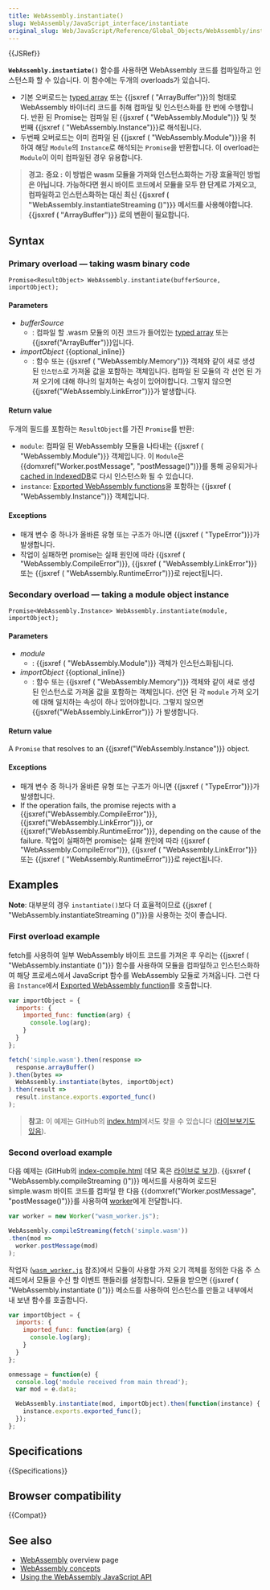 ```yaml
---
title: WebAssembly.instantiate()
slug: WebAssembly/JavaScript_interface/instantiate
original_slug: Web/JavaScript/Reference/Global_Objects/WebAssembly/instantiate
---
```

{{JSRef}}

**`WebAssembly.instantiate()`** 함수를 사용하면 WebAssembly 코드를 컴파일하고 인스턴스화 할 수 있습니다. 이 함수에는 두개의 overloads가 있습니다.

- 기본 오버로드는 [typed array](/ko/docs/Web/JavaScript/Typed_arrays) 또는 {{jsxref ( "ArrayBuffer")}}의 형태로 WebAssembly 바이너리 코드를 취해 컴파일 및 인스턴스화를 한 번에 수행합니다. 반환 된 Promise는 컴파일 된 {{jsxref ( "WebAssembly.Module")}} 및 첫 번째 {{jsxref ( "WebAssembly.Instance")}}로 해석됩니다.
- 두번째 오버로드는 이미 컴파일 된 {{jsxref ( "WebAssembly.Module")}}을 취하여 해당 `Module`의 `Instance`로 해석되는 `Promise`을 반환합니다. 이 overload는 `Module`이 이미 컴파일된 경우 유용합니다.

> **경고:** **중요 :** **이 방법은 wasm 모듈을 가져와 인스턴스화하는 가장 효율적인 방법은 아닙니다. 가능하다면 원시 바이트 코드에서 모듈을 모두 한 단계로 가져오고, 컴파일하고 인스턴스화하는 대신 최신 {{jsxref ( "WebAssembly.instantiateStreaming ()")}} 메서드를 사용해야합니다. {{jsxref ( "ArrayBuffer")}} 로의 변환이 필요합니다.**

## Syntax

### Primary overload — taking wasm binary code

```
Promise<ResultObject> WebAssembly.instantiate(bufferSource, importObject);
```

#### Parameters

- _bufferSource_
  - : 컴파일 할 .wasm 모듈의 이진 코드가 들어있는 [typed array](/ko/docs/Web/JavaScript/Typed_arrays) 또는 {{jsxref("ArrayBuffer")}}입니다.
- _importObject_ {{optional_inline}}
  - : 함수 또는 {{jsxref ( "WebAssembly.Memory")}} 객체와 같이 새로 생성 된 `인스턴스`로 가져올 값을 포함하는 객체입니다. 컴파일 된 모듈의 각 선언 된 가져 오기에 대해 하나의 일치하는 속성이 있어야합니다. 그렇지 않으면 {{jsxref("WebAssembly.LinkError")}}가 발생합니다.

#### Return value

두개의 필드를 포함하는 `ResultObject`를 가진 `Promise`를 반환:

- `module`: 컴파일 된 WebAssembly 모듈을 나타내는 {{jsxref ( "WebAssembly.Module")}} 객체입니다. 이 `Module`은 {{domxref("Worker.postMessage", "postMessage()")}}를 통해 공유되거나 [cached in IndexedDB](/ko/docs/WebAssembly/Caching_modules)로 다시 인스턴스화 될 수 있습니다.
- `instance`: [Exported WebAssembly functions](/ko/docs/WebAssembly/Exported_functions)을 포함하는 {{jsxref ( "WebAssembly.Instance")}} 객체입니다.

#### Exceptions

- 매개 변수 중 하나가 올바른 유형 또는 구조가 아니면 {{jsxref ( "TypeError")}}가 발생합니다.
- 작업이 실패하면 promise는 실패 원인에 따라 {{jsxref ( "WebAssembly.CompileError")}}, {{jsxref ( "WebAssembly.LinkError")}} 또는 {{jsxref ( "WebAssembly.RuntimeError")}}로 reject됩니다.

### Secondary overload — taking a module object instance

```
Promise<WebAssembly.Instance> WebAssembly.instantiate(module, importObject);
```

#### Parameters

- _module_
  - : {{jsxref ( "WebAssembly.Module")}} 객체가 인스턴스화됩니다.
- _importObject_ {{optional_inline}}
  - : 함수 또는 {{jsxref ( "WebAssembly.Memory")}} 객체와 같이 새로 생성 된 인스턴스로 가져올 값을 포함하는 객체입니다. 선언 된 각 `module` 가져 오기에 대해 일치하는 속성이 하나 있어야합니다. 그렇지 않으면 {{jsxref("WebAssembly.LinkError")}} 가 발생합니다.

#### Return value

A `Promise` that resolves to an {{jsxref("WebAssembly.Instance")}} object.

#### Exceptions

- 매개 변수 중 하나가 올바른 유형 또는 구조가 아니면 {{jsxref ( "TypeError")}}가 발생합니다.
- If the operation fails, the promise rejects with a {{jsxref("WebAssembly.CompileError")}}, {{jsxref("WebAssembly.LinkError")}}, or {{jsxref("WebAssembly.RuntimeError")}}, depending on the cause of the failure.
  작업이 실패하면 promise는 실패 원인에 따라 {{jsxref ( "WebAssembly.CompileError")}}, {{jsxref ( "WebAssembly.LinkError")}} 또는 {{jsxref ( "WebAssembly.RuntimeError")}}로 reject됩니다.

## Examples

**Note**: 대부분의 경우 `instantiate()`보다 더 효율적이므로 {{jsxref ( "WebAssembly.instantiateStreaming ()")}}을 사용하는 것이 좋습니다.

### First overload example

fetch를 사용하여 일부 WebAssembly 바이트 코드를 가져온 후 우리는 {{jsxref ( "WebAssembly.instantiate ()")}} 함수를 사용하여 모듈을 컴파일하고 인스턴스화하여 해당 프로세스에서 JavaScript 함수를 WebAssembly 모듈로 가져옵니다. 그런 다음 `Instance`에서 [Exported WebAssembly function](/ko/docs/WebAssembly/Exported_functions)를 호출합니다.

```js
var importObject = {
  imports: {
    imported_func: function(arg) {
      console.log(arg);
    }
  }
};

fetch('simple.wasm').then(response =>
  response.arrayBuffer()
).then(bytes =>
  WebAssembly.instantiate(bytes, importObject)
).then(result =>
  result.instance.exports.exported_func()
);
```

> **참고:** 이 예제는 GitHub의 [index.html](https://github.com/mdn/webassembly-examples/blob/master/js-api-examples/index.html)에서도 찾을 수 있습니다 ([라이브보기도 있음](https://mdn.github.io/webassembly-examples/js-api-examples/)).

### Second overload example

다음 예제는 (GitHub의 [index-compile.html](https://github.com/mdn/webassembly-examples/blob/master/js-api-examples/index-compile.html) 데모 혹은 [라이브로 보기](https://mdn.github.io/webassembly-examples/js-api-examples/index-compile.html)). {{jsxref ( "WebAssembly.compileStreaming ()")}} 메서드를 사용하여 로드된 simple.wasm 바이트 코드를 컴파일 한 다음 {{domxref("Worker.postMessage", "postMessage()")}}를 사용하여 [worker](/ko/docs/Web/API/Web_Workers_API)에게 전달합니다.

```js
var worker = new Worker("wasm_worker.js");

WebAssembly.compileStreaming(fetch('simple.wasm'))
.then(mod =>
  worker.postMessage(mod)
);
```

작업자 ([`wasm_worker.js`](https://github.com/mdn/webassembly-examples/blob/master/js-api-examples/wasm_worker.js) 참조)에서 모듈이 사용할 가져 오기 객체를 정의한 다음 주 스레드에서 모듈을 수신 할 이벤트 핸들러를 설정합니다. 모듈을 받으면 {{jsxref ( "WebAssembly.instantiate ()")}} 메소드를 사용하여 인스턴스를 만들고 내부에서 내 보낸 함수를 호출합니다.

```js
var importObject = {
  imports: {
    imported_func: function(arg) {
      console.log(arg);
    }
  }
};

onmessage = function(e) {
  console.log('module received from main thread');
  var mod = e.data;

  WebAssembly.instantiate(mod, importObject).then(function(instance) {
    instance.exports.exported_func();
  });
};
```

## Specifications

{{Specifications}}

## Browser compatibility

{{Compat}}

## See also

- [WebAssembly](/ko/docs/WebAssembly) overview page
- [WebAssembly concepts](/ko/docs/WebAssembly/Concepts)
- [Using the WebAssembly JavaScript API](/ko/docs/WebAssembly/Using_the_JavaScript_API)
